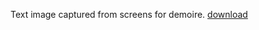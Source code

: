 Text image captured from screens for demoire. [download](https://github.com/BestOrange/TISD-dataset/releases/tag/dataset)
